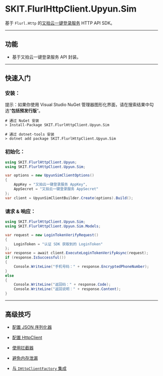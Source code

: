﻿# SKIT.FlurlHttpClient.Upyun.Sim

基于 `Flurl.Http` 的[又拍云一键登录服务](https://www.upyun.com/products/one-click-login/) HTTP API SDK。

---

## 功能

-   基于又拍云一键登录服务 API 封装。

---

## 快速入门

### 安装：

提示：如果你使用 Visual Studio NuGet 管理器图形化界面，请在搜索结果中勾选“**包括预发行版**”。

```shell
# 通过 NuGet 安装
> Install-Package SKIT.FlurlHttpClient.Upyun.Sim

# 通过 dotnet-tools 安装
> dotnet add package SKIT.FlurlHttpClient.Upyun.Sim
```

### 初始化：

```csharp
using SKIT.FlurlHttpClient.Upyun;
using SKIT.FlurlHttpClient.Upyun.Sim;

var options = new UpyunSimClientOptions()
{
    AppKey = "又拍云一键登录服务 AppKey",
    AppSecret = "又拍云一键登录服务 AppSecret"
};
var client = UpyunSimClientBuilder.Create(options).Build();
```

### 请求 & 响应：

```csharp
using SKIT.FlurlHttpClient.Upyun.Sim;
using SKIT.FlurlHttpClient.Upyun.Sim.Models;

var request = new LoginTokenVerifyRequest()
{
    LoginToken = "认证 SDK 获取到的 LoginToken"
};
var response = await client.ExecuteLoginTokenVerifyAsync(request);
if (response.IsSuccessful())
{
    Console.WriteLine("手机号码：" + response.EncryptedPhoneNumber);
}
else
{
    Console.WriteLine("返回码：" + response.Code);
    Console.WriteLine("返回说明：" + response.Content);
}
```

---

## 高级技巧

-   [配置 JSON 序列化器](./Advanced_JsonSerializer.md)

-   [配置 HttpClient](./Advanced_HttpClient.md)

-   [使用拦截器](./Advanced_Interceptor.md)

-   [避免内存泄漏](./Advanced_Dispose.md)

-   [与 `IHttpClientFactory` 集成](./Advanced_HttpClientFactory.md)
